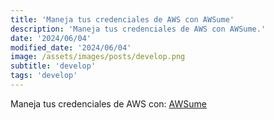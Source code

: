 ```yaml
---
title: 'Maneja tus credenciales de AWS con AWSume'
description: 'Maneja tus credenciales de AWS con AWSume.'
date: '2024/06/04'
modified_date: '2024/06/04'
image: /assets/images/posts/develop.png
subtitle: 'develop'
tags: 'develop'
---
```


Maneja tus credenciales de AWS con: [AWSume](https://awsu.me/)
